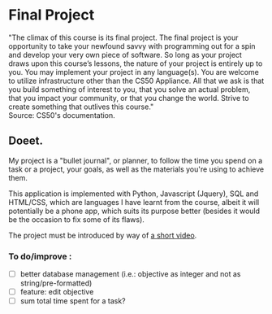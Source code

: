 # Final Project

"The climax of this course is its final project. The final project is your opportunity to take your newfound savvy with programming out for a spin and develop your very own piece of software. So long as your project draws upon this course’s lessons, the nature of your project is entirely up to you. You may implement your project in any language(s). You are welcome to utilize infrastructure other than the CS50 Appliance. All that we ask is that you build something of interest to you, that you solve an actual problem, that you impact your community, or that you change the world. Strive to create something that outlives this course."<br>
Source: CS50's documentation.


## Doeet.

My project is a "bullet journal", or planner, to follow the time you spend on a task or a project, your goals, as well as the materials you're using to achieve them.

This application is implemented with Python, Javascript (Jquery), SQL and HTML/CSS, which are languages I have learnt from the course, albeit it will potentially be a phone app, which suits its purpose better (besides it would be the occasion to fix some of its flaws).

The project must be introduced by way of [a short video](https://youtu.be/5e4DZoM8ol8).

### To do/improve :
 - [ ] better database management (i.e.: objective as integer and not as string/pre-formatted)
 - [ ] feature: edit objective
 - [ ] sum total time spent for a task?
